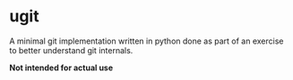 ugit
====

A minimal git implementation written in python done as part of an exercise to better understand git internals.

**Not intended for actual use**
